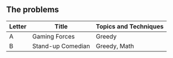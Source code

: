 ## The problems

|  Letter | Title                     | Topics and Techniques       |
|---------|---------------------------|-----------------------------|
|  A | Gaming Forces            | Greedy                      |
|  B | Stand-up Comedian            | Greedy, Math                       |

